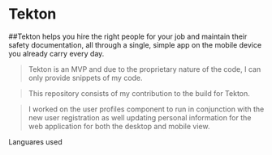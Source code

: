 # Tekton
##Tekton helps you hire the right people for your job and maintain their safety documentation, all through a single, simple app on the mobile device you already carry every day. 

>Tekton is an MVP and due to the proprietary nature of the code, I can only provide snippets of my code.

>This repository consists of my contribution to the build for Tekton.

>I worked on the user profiles component to run in conjunction with the new user registration as well updating personal information for the web application for both the desktop and mobile view. 

Languares used 
